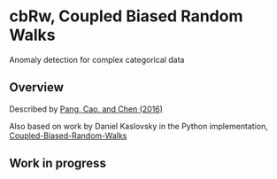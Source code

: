 # cbRw, Coupled Biased Random Walks  
Anomaly detection for complex categorical data  

## Overview  
Described by [Pang, Cao, and Chen (2016)](https://www.ijcai.org/Proceedings/16/Papers/272.pdf)  

Also based on work by Daniel Kaslovsky in the Python implementation, [Coupled-Biased-Random-Walks
](https://github.com/dkaslovsky/Coupled-Biased-Random-Walks)

## Work in progress
